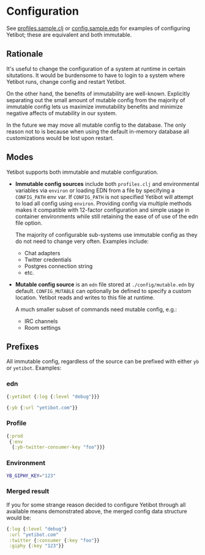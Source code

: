 # Configuration

See [profiles.sample.clj](../config/profiles.sample.clj) or
[config.sample.edn](../config/config.sample.edn) for examples of configuring Yetibot;
these are equivalent and both immutable.

## Rationale

It's useful to change the configuration of a system at runtime in certain
situtations. It would be burdensome to have to login to a system where Yetibot
runs, change config and restart Yetibot.

On the other hand, the benefits of immutability are well-known. Explicitly
separating out the small amount of mutable config from the majority of immutable
config lets us maximize immutability benefits and minimize negative affects of
mutability in our system.

In the future we may move all mutable config to the database. The only reason
not to is because when using the default in-memory database all customizations
would be lost upon restart.

## Modes

Yetibot supports both immutable and mutable configuration.

- **Immutable config sources** include both `profiles.clj` and environmental
  variables via `environ` or loading EDN from a file by specifying a
  `CONFIG_PATH` env var. If `CONFIG_PATH` is not specified Yetibot will attempt
  to load all config using `environ`. Providing config via multiple methods
  makes it compatible with 12-factor configuration and simple usage in container
  environments while still retaining the ease of of use of the edn file option.

  The majority of configurable sub-systems use immutable config as they do not
  need to change very often. Examples include:

  - Chat adapters
  - Twitter credentials
  - Postgres connection string
  - etc.

- **Mutable config source** is an `edn` file stored at `./config/mutable.edn` by
  default. `CONFIG_MUTABLE` can optionally be defined to specify a custom
  location. Yetibot reads and writes to this file at runtime.

  A much smaller subset of commands need mutable config, e.g.:

  - IRC channels
  - Room settings

## Prefixes

All immutable config, regardless of the source can be prefixed with either `yb`
or `yetibot`. Examples:

### edn

```clojure
{:yetibot {:log {:level "debug"}}}
```

```clojure
{:yb {:url "yetibot.com"}}
```

### Profile

```clojure
{:prod
 {:env
  {:yb-twitter-consumer-key "foo"}}}
```

### Environment

```bash
YB_GIPHY_KEY="123"
```

### Merged result

If you for some strange reason decided to configure Yetibot through all
available means demonstrated above, the merged config data structure would be:

```clojure
{:log {:level "debug"}
 :url "yetibot.com"
 :twitter {:consumer {:key "foo"}}
 :giphy {:key "123"}}
```
